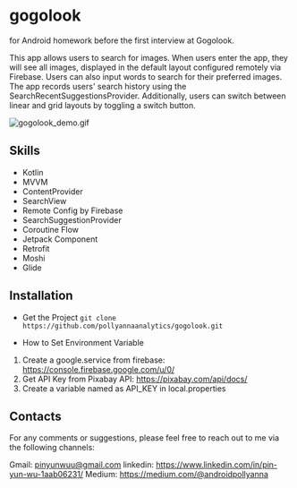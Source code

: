 # gogolook
for Android homework before the first interview at Gogolook.

This app allows users to search for images. When users enter the app, 
they will see all images, displayed in the default layout configured
remotely via Firebase. Users can also input words to search for their
preferred images. The app records users' search history using the
SearchRecentSuggestionsProvider. Additionally, users can switch between
linear and grid layouts by toggling a switch button.

![gogolook_demo.gif](..%2F..%2FOneDrive%2F%AE%E0%AD%B1%2Fgogolook_demo.gif)


## Skills
* Kotlin
* MVVM
* ContentProvider
* SearchView
* Remote Config by Firebase
* SearchSuggestionProvider
* Coroutine Flow
* Jetpack Component
* Retrofit
* Moshi
* Glide

## Installation
* Get the Project
``git clone https://github.com/pollyannaanalytics/gogolook.git``

* How to Set Environment Variable
1. Create a google.service from firebase: https://console.firebase.google.com/u/0/
2. Get API Key from Pixabay API: https://pixabay.com/api/docs/
3. Create a variable named as API_KEY in local.properties

## Contacts

For any comments or suggestions, please feel free to reach out to me via the following channels:

Gmail: pinyunwuu@gmail.com
linkedin: https://www.linkedin.com/in/pin-yun-wu-1aab06231/
Medium: https://medium.com/@androidpollyanna